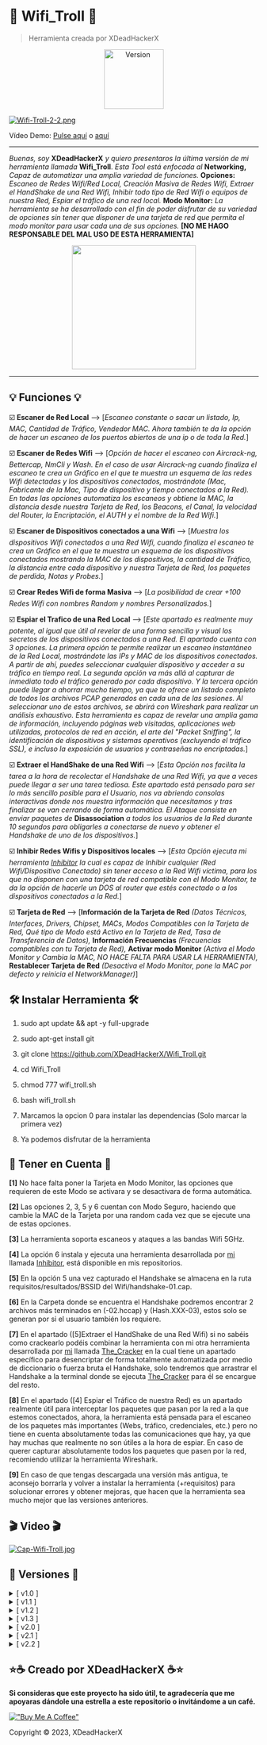 # 🧨 Wifi_Troll 🧨

> Herramienta creada por XDeadHackerX

<p align="center"><img width="120px" alt="Version" src="https://img.shields.io/badge/version-2.2-red.svg?style=for-the-badge"/></p>

[![Wifi-Troll-2-2.png](https://i.postimg.cc/4xhYCyVm/Wifi-Troll-2-2.png)](https://postimg.cc/87NpM1yS)

<p>Vídeo Demo: <a href="#punto1">Pulse aquí</a> o <a href="https://vimeo.com/815234454">aquí</a></p>

---

*Buenas, soy* **XDeadHackerX** *y quiero presentaros la última versión de mi herramienta llamada* **Wifi_Troll**. *Esta Tool está enfocada al*  **Networking,** *Capaz de automatizar una amplia variedad de funciones.* **Opciones:** *Escaneo de Redes Wifi/Red Local, Creación Masiva de Redes Wifi, Extraer el HandShake de una Red Wifi, Inhibir todo tipo de Red Wifi o equipos de nuestra Red, Espiar el tráfico de una red local.* **Modo Monitor:** *La herramienta se ha desarrollado con el fin de poder disfrutar de su variedad de opciones sin tener que disponer de una tarjeta de red que permita el modo monitor para usar cada una de sus opciones.* **[NO ME HAGO RESPONSABLE DEL MAL USO DE ESTA HERRAMIENTA]**

<p align="center"> <img width="250px" src="https://s2.gifyu.com/images/Radar2.gif"></p>

---

## 💡 Funciones 💡


:ballot_box_with_check: **Escaner de Red Local** --> [*Escaneo constante o sacar un listado, Ip, MAC, Cantidad de Tráfico, Vendedor MAC. Ahora también te da la opción de hacer un escaneo de los puertos abiertos de una ip o de toda la Red.*]

:ballot_box_with_check: **Escaner de Redes Wifi** --> [*Opción de hacer el escaneo con Aircrack-ng, Bettercap, NmCli y Wash. En el caso de usar Aircrack-ng cuando finaliza el escaneo te crea un Gráfico en el que te muestra un esquema de las redes Wifi detectadas y los dispositivos conectados, mostrándote (Mac, Fabricante de la Mac, Tipo de dispositivo y tiempo conectados a la Red). En todas las opciones automatiza los escaneos y obtiene la MAC, la distancia desde nuestra Tarjeta de Red, los Beacons, el Canal, la velocidad del Router, la Encriptación, el AUTH y el nombre de la Red Wifi.*]

:ballot_box_with_check: **Escaner de Dispositivos conectados a una Wifi** --> [*Muestra los dispositivos Wifi conectados a una Red Wifi, cuando finaliza el escaneo te crea un Gráfico en el que te muestra un esquema de los dispositivos conectados mostrando la MAC de los dispositivos, la cantidad de Tráfico, la distancia entre cada dispositivo y nuestra Tarjeta de Red, los paquetes de perdida, Notas y Probes.*]

:ballot_box_with_check: **Crear Redes Wifi de forma Masiva** --> [*La posibilidad de crear +100 Redes Wifi con nombres Random y nombres Personalizados.*]

:ballot_box_with_check: **Espiar el Trafico de una Red Local** --> [*Este apartado es realmente muy potente, al igual que útil al revelar de una forma sencilla y visual los secretos de los dispositivos conectados a una Red. El apartado cuenta con 3 opciones. La primera opción te permite realizar un escaneo instantáneo de la Red Local, mostrándote las IPs y MAC de los dispositivos conectados. A partir de ahí, puedes seleccionar cualquier dispositivo y acceder a su tráfico en tiempo real. La segunda opción va más allá al capturar de inmediato todo el tráfico generado por cada dispositivo. Y la tercera opción puede llegar a ahorrar mucho tiempo, ya que te ofrece un listado completo de todos los archivos PCAP generados en cada una de las sesiones. Al seleccionar uno de estos archivos, se abrirá con Wireshark para realizar un análisis exhaustivo. Esta herramienta es capaz de revelar una amplia gama de información, incluyendo páginas web visitadas, aplicaciones web utilizadas, protocolos de red en acción, el arte del "Packet Sniffing", la identificación de dispositivos y sistemas operativos (excluyendo el tráfico SSL), e incluso la exposición de usuarios y contraseñas no encriptadas.*]

:ballot_box_with_check: **Extraer el HandShake de una Red Wifi** --> [*Esta Opción nos facilita la tarea a la hora de recolectar el Handshake de una Red Wifi, ya que a veces puede llegar a ser una tarea tediosa. Este apartado está pensado para ser lo más sencillo posible para el Usuario, nos va abriendo consolas interactivas donde nos muestra información que necesitamos y tras finalizar se van cerrando de forma automática. El Ataque consiste en enviar paquetes de* **Disassociation** *a todos los usuarios de la Red durante 10 segundos para obligarles a conectarse de nuevo y obtener el Handshake de uno de los dispositivos.*]

:ballot_box_with_check: **Inhibir Redes Wifis y Dispositivos locales** --> [*Esta Opción ejecuta mi herramienta [Inhibitor](https://github.com/XDeadHackerX/Inhibitor) la cual es capaz de Inhibir cualquier (Red Wifi/Dispositivo Conectado) sin tener acceso a la Red Wifi víctima, para los que no disponen con una tarjeta de red compatible con el Modo Monitor, te da la opción de hacerle un DOS al router que estés conectado o a los dispositivos conectados a la Red.*]

:ballot_box_with_check: **Tarjeta de Red** --> [**Información de la Tarjeta de Red** *(Datos Técnicos, Interfaces, Drivers, Chipset, MACs, Modos Compatibles con la Tarjeta de Red, Qué tipo de Modo está Activo en la Tarjeta de Red, Tasa de Transferencia de Datos),* **Información Frecuencias** *(Frecuencias compatibles con tu Tarjeta de Red),* **Activar modo Monitor** *(Activa el Modo Monitor y Cambia la MAC, NO HACE FALTA PARA USAR LA HERRAMIENTA),* **Restablecer Tarjeta de Red** *(Desactiva el Modo Monitor, pone la MAC por defecto y reinicia el NetworkManager)*]


## 🛠 Instalar Herramienta 🛠

1) sudo apt update && apt -y full-upgrade

2) sudo apt-get install git

3) git clone https://github.com/XDeadHackerX/Wifi_Troll.git

4) cd Wifi_Troll

5) chmod 777 wifi_troll.sh

6) bash wifi_troll.sh

7) Marcamos la opcion 0 para instalar las dependencias (Solo marcar la primera vez)

8) Ya podemos disfrutar de la herramienta

## 🎲 Tener en Cuenta 🎲

**[1]** No hace falta poner la Tarjeta en Modo Monitor, las opciones que requieren de este Modo se activara y se desactivara de forma automática.

**[2]** Las opciones 2, 3, 5 y 6 cuentan con Modo Seguro, haciendo que cambie la MAC de la Tarjeta por una random cada vez que se ejecute una de estas opciones.

**[3]** La herramienta soporta escaneos y ataques a las bandas Wifi 5GHz.

**[4]** La opción 6 instala y ejecuta una herramienta desarrollada por [mi](https://github.com/XDeadHackerX) llamada [Inhibitor](https://github.com/XDeadHackerX/Inhibitor), está disponible en mis repositorios.

**[5]** En la opción 5 una vez capturado el Handshake se almacena en la ruta requisitos/resultados/BSSID del Wifi/handshake-01.cap.

**[6]** En la Carpeta donde se encuentra el Handshake podremos encontrar 2 archivos más terminados en (-02.hccap) y (Hash.XXX-03), estos solo se generan por si el usuario también los requiere.

**[7]** En el apartado ([5]Extraer el HandShake de una Red Wifi) si no sabéis como crackearlo podéis combinar la herramienta con mi otra herramienta desarrollada por [mi](https://github.com/XDeadHackerX) llamada [The_Cracker](https://github.com/XDeadHackerX/The_Cracker) en la cual tiene un apartado específico para desencriptar de forma totalmente automatizada por medio de diccionario o fuerza bruta el Handshake, solo tendremos que arrastrar el Handshake a la terminal donde se ejecuta [The_Cracker](https://github.com/XDeadHackerX/The_Cracker) para él se encargue del resto.

**[8]** En el apartado ([4] Espiar el Tráfico de nuestra Red) es un apartado realmente útil para interceptar los paquetes que pasan por la red a la que estemos conectados, ahora, la herramienta está pensada para el escaneo de los paquetes más importantes (Webs, tráfico, credenciales, etc.) pero no tiene en cuenta absolutamente todas las comunicaciones que hay, ya que hay muchas que realmente no son útiles a la hora de espiar. En caso de querer capturar absolutamente todos los paquetes que pasen por la red, recomiendo utilizar la herramienta Wireshark.

**[9]** En caso de que tengas descargada una versión más antigua, te aconsejo borrarla y volver a instalar la herramienta (+requisitos) para solucionar errores y obtener mejoras, que hacen que la herramienta sea mucho mejor que las versiones anteriores.

## 🎬 Video 🎬 <a name="punto1"></a>

[![Cap-Wifi-Troll.jpg](https://i.postimg.cc/Yq2JDpdP/Cap-Wifi-Troll.jpg)](https://player.vimeo.com/video/815234454?h=9892561b2b&amp;badge=0&amp;autopause=0&amp;player_id=0&amp;app_id=58479)

## 🔎 Versiones 🔎

<details>
  <summary>[ v1.0 ]</summary>
  <p align="justify">[#] Versión Original.</p>
</details>
<details>
  <summary>[ v1.1 ]</summary>
  <p align="justify">[#] Nuevo Apartado [4] Espiar el Tráfico de nuestra red, podremos ver que servicios Webs está usando un dispositivo de nuestra red o de todos los dispositivos de nuestra red (HTTP y HTTPS). Grandes cambios en el Apartado [2] Escáner Red/Wifi, podremos analizar los dispositivos conectados a nuestra red o ver las redes Wifi de alrededor (Dándote a escoger entre 3 herramientas para hacerlo) y los dispositivos Wifi conectados a los Wifis. Optimización del código, corrección de errores, mejoras visuales.</p>
</details>
<details>
  <summary>[ v1.2 ]</summary>
  <p align="justify">[#] La opción 4 quedo obsoleta y se ha remplazado por ([5] Extraer el HandShake de una Red Wifi), esta opción consigue de forma súper automática expulsar a todos los usuarios de la red wifi seleccionada durante 10 segundos para que cuando se vuelvan reconectar obtenga el Handshake y lo almacene en carpetas individuales.</p>
</details>
<details>
  <summary>[ v1.3 ]</summary>
  <p align="justify">[#] Nueva función dentro del Apartado ([2] Escáner Red/Wifi) Dentro de Wifi, en el caso de escoger la Opción de Aircrack-ng cuando finaliza el escaneo te crea un Gráfico en el que te muestra un resumen de los dispositivos conectados, mostrándote (Mac, Fabricante de la Mac, Tipo de dispositivo y tiempo conectados a la Red).</p>
</details>
<details>
  <summary>[ v2.0 ]</summary>
  <p align="justify">[#] Nueva función dentro del Apartado ([2] Escáner Red/Wifi) Dentro de Red Local, sé a añadido la posibilidad de hacer un escaneo de los puertos abiertos de una IP o de toda la Red. Nueva función dentro del Apartado ([2] Escáner Red/Wifi) Dentro de Wifi, se ha agregado "NmCli" a las opciones de escaneo Wifi para poder tener una opción que no requiera de Tarjeta de Red compatible con el Modo Monitor. Solucionado error que sucedía al generar el Gráfico de las redes Wifi y sus usuarios. Cambios al escanear los dispositivos de una Red Wifi Ajena, primero se hacía un escaneo con Wash para enumerar las redes Wifi, al ver que es un escáner irregular, que a veces deja de funcionar durante días se ha sustituido por "NmCli", el cual es mucho más rápido, no necesita activar el Modo Monitor y da toda la información requerida para hacer el segundo escaneo = Scanear Red Wifi Individual. La herramienta ha sido optimizada, eliminando 200 líneas de código gracias a la programación modular.</p>
</details>
<details>
  <summary>[ v2.1 ]</summary>
  <p align="justify">[#] Nuevo Apartado ([1] Tarjeta de Red), cuenta con las siguientes opciones: Información de la Tarjeta de Red (Datos Técnicos, Interfaces, Drivers, Chipset, MACs, Modos Compatibles con la Tarjeta de Red, Qué tipo de Modo está Activo en la Tarjeta de Red, Tasa de Transferencia de Datos), Información Frecuencias (Frecuencias compatibles con tu Tarjeta de Red), Activar modo Monitor (Activa el Modo Monitor y Cambia la MAC, NO HACE FALTA PARA USAR LA HERRAMIENTA), Restablecer Tarjeta de Red (Desactiva el Modo Monitor, pone la MAC por defecto y reinicia el NetworkManager). Se a mejorado el apartado ([5] Extraer el HandShake de una Red Wifi), para ser mas precioso y eficaz, reduciendo el margen de error. Se ha reducido el margen de errores con el Modo Monitor y mejorado la apariencia de la herramienta a la hora de comprobar el Modo de la Tarjeta de Red y Activar el Modo Monitor.</p>
</details>
<details>
  <summary>[ v2.2 ]</summary>
  <p align="justify">[#] Se a replanteado el Apartado ([4] Espiar el Trafico de una Red Local) dandole un giro de 360°, ahora es capaz de capturar y mostrar de forma sencilla y visual los secretos de los dispositivos conectados a una Red. El apartado cuenta con 3 opciones. La primera opción te permite realizar un escaneo instantáneo de la Red Local, mostrándote las IPs y MAC de los dispositivos conectados. A partir de ahí, puedes seleccionar cualquier dispositivo y acceder a su tráfico en tiempo real. La segunda opción va más allá al capturar de inmediato todo el tráfico generado por cada dispositivo. Y la tercera opción puede llegar a ahorrar mucho tiempo, ya que te ofrece un listado completo de todos los archivos PCAP generados en cada una de las sesiones. Al seleccionar uno de estos archivos, se abrirá con Wireshark para realizar un análisis exhaustivo. Esta herramienta es capaz de revelar una amplia gama de información, incluyendo páginas web visitadas, aplicaciones web utilizadas, protocolos de red en acción, el arte del "Packet Sniffing", la identificación de dispositivos y sistemas operativos (excluyendo el tráfico SSL), e incluso la exposición de usuarios y contraseñas no encriptadas.</p>
</details>


## ⭐☕ Creado por XDeadHackerX ☕⭐

**Si consideras que este proyecto ha sido útil, te agradecería que me apoyaras dándole una estrella a este repositorio o invitándome a un café.**

[!["Buy Me A Coffee"](https://www.buymeacoffee.com/assets/img/custom_images/orange_img.png)](https://www.buymeacoffee.com/XDeadHackerX)

Copyright © 2023, XDeadHackerX
